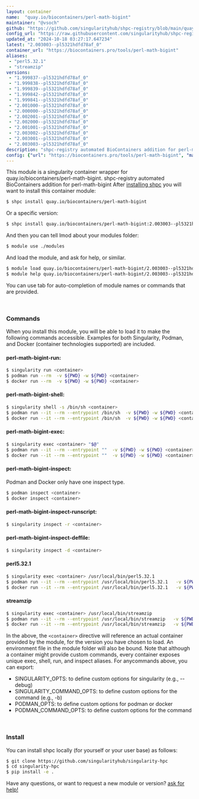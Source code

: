 ```yaml
---
layout: container
name:  "quay.io/biocontainers/perl-math-bigint"
maintainer: "@vsoch"
github: "https://github.com/singularityhub/shpc-registry/blob/main/quay.io/biocontainers/perl-math-bigint/container.yaml"
config_url: "https://raw.githubusercontent.com/singularityhub/shpc-registry/main/quay.io/biocontainers/perl-math-bigint/container.yaml"
updated_at: "2024-10-18 03:27:17.647234"
latest: "2.003003--pl5321hdfd78af_0"
container_url: "https://biocontainers.pro/tools/perl-math-bigint"
aliases:
 - "perl5.32.1"
 - "streamzip"
versions:
 - "1.999837--pl5321hdfd78af_0"
 - "1.999838--pl5321hdfd78af_0"
 - "1.999839--pl5321hdfd78af_0"
 - "1.999842--pl5321hdfd78af_0"
 - "1.999841--pl5321hdfd78af_0"
 - "2.001000--pl5321hdfd78af_0"
 - "2.000000--pl5321hdfd78af_0"
 - "2.002001--pl5321hdfd78af_0"
 - "2.002000--pl5321hdfd78af_0"
 - "2.001001--pl5321hdfd78af_0"
 - "2.003002--pl5321hdfd78af_0"
 - "2.003001--pl5321hdfd78af_0"
 - "2.003003--pl5321hdfd78af_0"
description: "shpc-registry automated BioContainers addition for perl-math-bigint"
config: {"url": "https://biocontainers.pro/tools/perl-math-bigint", "maintainer": "@vsoch", "description": "shpc-registry automated BioContainers addition for perl-math-bigint", "latest": {"2.003003--pl5321hdfd78af_0": "sha256:57390cb2057ce84bad29731a11b8d8e28035d82d31f4fb43541c6b20c7120e49"}, "tags": {"1.999837--pl5321hdfd78af_0": "sha256:4868e5e1464818f7756a27ef93e27f84af8855e53e2a604beec4e35d8d4e5973", "1.999838--pl5321hdfd78af_0": "sha256:ad1b96d33f540f00081f7e520f7d3bc1382f9fcfef705697c1b0ff7668b67767", "1.999839--pl5321hdfd78af_0": "sha256:db31cc4dad65b78fdc2fab945750e298ea9528ff28bfd4d38aa6a29d8b3d4c42", "1.999842--pl5321hdfd78af_0": "sha256:64bf7116679d8d98ae20fe8b66f060060aeae3882b1534ab03d58738d299d990", "1.999841--pl5321hdfd78af_0": "sha256:00df165258ef204bec7c54dd53ae0147eb6028196cc078f71dc3ef13d9c3f326", "2.001000--pl5321hdfd78af_0": "sha256:cfd90ab60c56156519f284e7dda116e67db19dd5b74b57f240cfd796858077b9", "2.000000--pl5321hdfd78af_0": "sha256:ea96c8a5efb2bbacbd1133dce81b5f5cb40d272cdfcb5b214f5b291b7b7cf18d", "2.002001--pl5321hdfd78af_0": "sha256:3edee6d0cfe316b5c415c7e8ccd3498bca9db6cb9a2ce1a4e783c381c0d90e03", "2.002000--pl5321hdfd78af_0": "sha256:763438b274750df72efeb9a7f3ace9bca74095d18d9c946a1332748c49376cc4", "2.001001--pl5321hdfd78af_0": "sha256:172bfb0c844cecfc6fce798d4eced9b851a5b34f56ff433a1ec1d96f61b8db5e", "2.003002--pl5321hdfd78af_0": "sha256:f57db80c8d9d9d5593f9a90fe07ed42ba87314e60e21b754c8b1027fe1ab9d87", "2.003001--pl5321hdfd78af_0": "sha256:bfa522207accedff0b9b2bb0aa15b984530ef24ee50dbf2e898d8460577e77d2", "2.003003--pl5321hdfd78af_0": "sha256:57390cb2057ce84bad29731a11b8d8e28035d82d31f4fb43541c6b20c7120e49"}, "docker": "quay.io/biocontainers/perl-math-bigint", "aliases": {"perl5.32.1": "/usr/local/bin/perl5.32.1", "streamzip": "/usr/local/bin/streamzip"}}
---
```


This module is a singularity container wrapper for quay.io/biocontainers/perl-math-bigint.
shpc-registry automated BioContainers addition for perl-math-bigint
After [installing shpc](#install) you will want to install this container module:


```bash
$ shpc install quay.io/biocontainers/perl-math-bigint
```

Or a specific version:

```bash
$ shpc install quay.io/biocontainers/perl-math-bigint:2.003003--pl5321hdfd78af_0
```

And then you can tell lmod about your modules folder:

```bash
$ module use ./modules
```

And load the module, and ask for help, or similar.

```bash
$ module load quay.io/biocontainers/perl-math-bigint/2.003003--pl5321hdfd78af_0
$ module help quay.io/biocontainers/perl-math-bigint/2.003003--pl5321hdfd78af_0
```

You can use tab for auto-completion of module names or commands that are provided.

<br>

### Commands

When you install this module, you will be able to load it to make the following commands accessible.
Examples for both Singularity, Podman, and Docker (container technologies supported) are included.

#### perl-math-bigint-run:

```bash
$ singularity run <container>
$ podman run --rm  -v ${PWD} -w ${PWD} <container>
$ docker run --rm  -v ${PWD} -w ${PWD} <container>
```

#### perl-math-bigint-shell:

```bash
$ singularity shell -s /bin/sh <container>
$ podman run --it --rm --entrypoint /bin/sh  -v ${PWD} -w ${PWD} <container>
$ docker run --it --rm --entrypoint /bin/sh  -v ${PWD} -w ${PWD} <container>
```

#### perl-math-bigint-exec:

```bash
$ singularity exec <container> "$@"
$ podman run --it --rm --entrypoint ""  -v ${PWD} -w ${PWD} <container> "$@"
$ docker run --it --rm --entrypoint ""  -v ${PWD} -w ${PWD} <container> "$@"
```

#### perl-math-bigint-inspect:

Podman and Docker only have one inspect type.

```bash
$ podman inspect <container>
$ docker inspect <container>
```

#### perl-math-bigint-inspect-runscript:

```bash
$ singularity inspect -r <container>
```

#### perl-math-bigint-inspect-deffile:

```bash
$ singularity inspect -d <container>
```


#### perl5.32.1

```bash
$ singularity exec <container> /usr/local/bin/perl5.32.1
$ podman run --it --rm --entrypoint /usr/local/bin/perl5.32.1   -v ${PWD} -w ${PWD} <container> -c " $@"
$ docker run --it --rm --entrypoint /usr/local/bin/perl5.32.1   -v ${PWD} -w ${PWD} <container> -c " $@"
```


#### streamzip

```bash
$ singularity exec <container> /usr/local/bin/streamzip
$ podman run --it --rm --entrypoint /usr/local/bin/streamzip   -v ${PWD} -w ${PWD} <container> -c " $@"
$ docker run --it --rm --entrypoint /usr/local/bin/streamzip   -v ${PWD} -w ${PWD} <container> -c " $@"
```



In the above, the `<container>` directive will reference an actual container provided
by the module, for the version you have chosen to load. An environment file in the
module folder will also be bound. Note that although a container
might provide custom commands, every container exposes unique exec, shell, run, and
inspect aliases. For anycommands above, you can export:

 - SINGULARITY_OPTS: to define custom options for singularity (e.g., --debug)
 - SINGULARITY_COMMAND_OPTS: to define custom options for the command (e.g., -b)
 - PODMAN_OPTS: to define custom options for podman or docker
 - PODMAN_COMMAND_OPTS: to define custom options for the command

<br>

### Install

You can install shpc locally (for yourself or your user base) as follows:

```bash
$ git clone https://github.com/singularityhub/singularity-hpc
$ cd singularity-hpc
$ pip install -e .
```

Have any questions, or want to request a new module or version? [ask for help!](https://github.com/singularityhub/singularity-hpc/issues)